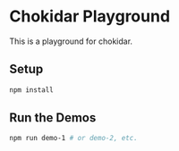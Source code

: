 # Chokidar Playground

This is a playground for chokidar.

## Setup

```bash
npm install
```

## Run the Demos

```bash
npm run demo-1 # or demo-2, etc.
``` 

